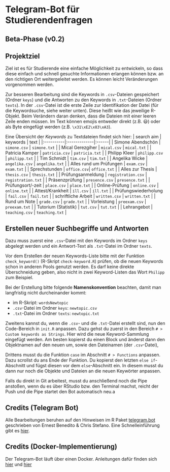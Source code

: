 # Telegram-Bot für Studierendenfragen

## Beta-Phase (v0.2)

## Projektziel
Ziel ist es für Studierende eine einfache Möglichkeit zu entwickeln, so dass diese einfach und schnell gesuchte Informationen erlangen können bzw. an den richtigen Ort weitergeleitet werden. Es können leicht Veränderungen vorgenommen werden.

Zur besseren Bearbeitung sind die Keywords in `.csv`-Dateien gespeichert (Ordner `keys`) und die Antworten zu den Keywords in `.txt`-Dateien (Ordner `texts`). In der `.csv`-Datei ist die erste Zeile zur Identifikation der Datei (für die Keywordsuche, siehe weiter unten). Diese heißt wie das jeweilige R-Objekt. Beim Verändern daran denken, dass die Dateien mit einer leeren Zeile enden müssen. Im Text können emojis entweder direkt (z.B. 😃) oder als Byte eingefügt werden (z.B. `\x31\xE2\x83\xA3`).

Eine Übersicht der *Keywords* zu Textdateien findet sich hier:
| search aim   | keywords |  text |
|:----------|:-------------|:------|
| Simone Abendschön |  `simone.csv` | `simone.txt` |
| Mical Gerezgiher | `mical.csv` | `mical.txt` |
| Patricia Kamper | `patricia.csv` | `patricia.txt` |
| Philipp Kleer | `philipp.csv`   |  `philipp.txt` |
| Tim Schmidt | `tim.csv` | `tim.txt` | 
| Angelika Wicke | `angelika.csv` | `angelika.txt` |
| Alles rund um Prüfungen | `exam.csv` | `exam.txt` |
| Sprechstunden | `office.csv`| `office.txt` |
| Alles zur Thesis | `thesis.csv` | `thesis.txt` |
| Prüfungsanmeldung | `registration.csv` | `registration.txt` |
| Präsenzprüfung | `presence.csv` | `presence.txt` |
| Prüfungsort/-zeit | `place.csv` | `place.txt` |
| Online-Prüfung | `online.csv` | `online.txt` |
| Attest/Krankheit | `ill.csv` | `ill.txt` |
| Prüfungswiederholung | `fail.csv` | `fail.txt` |
| schriftliche Arbeit | `written.csv` | `written.txt` | 
| Rund um Note | `grade.csv` | `grade.txt` |
| Vorleistung | `preexam.csv` | `preexam.txt` |
| Tutorium (Statistik) | `tut.csv` | `tut.txt` |
| Lehrangebot | `teaching.csv` | `teaching.txt` |

## Erstellen neuer Suchbegriffe und Antworten
Dazu muss zuerst eine `.csv`-Datei mit den Keywords im Ordner `keys` abgelegt werden und ein Antwort-Text als `.txt`-Datei im Ordner `texts`.

Vor dem Erstellen der neuen Keywords-Liste bitte mit der Funktion `check_keyword()` (R-Skript `check-keyword.R`) prüfen, ob die neuen Keywords schon in anderen Pools genutzt werden. Es darf keine direkte Überschneidung geben, also nicht in zwei Keyword-Listen das Wort `Philipp` zum Beispiel.

Bei der Erstellung bitte folgende **Namenskonvention** beachten, damit man langfristig nicht durcheinander kommt:
- im R-Skript: `wordsNewtopic`
- `.csv`-Datei im Ordner `keys`: `newtopic.csv`
- `.txt`-Datei im Ordner `texts`: `newtopic.txt`

Zweitens kannst du, wenn die `.csv`- und die `.txt`-Datei erstellt sind, nun den Code-Bereich in `init.R` anpassen. Dazu gehst du zuerst in den Bereich `# > Custom keywords as Strings`. Hier wird die neue Keyword-Sammlung eingefügt werden. Am besten kopierst du einen Block und änderst dann den Objektnamen auf den neuen um, sowie den Dateinamen (der `.csv`-Datei),

Drittens musst du die Funktion `case` im Abschnitt `# > Functions` anpassen. Dazu scrollst du ans Ende der Funktion. Du kopierst den letzten `else if`-Abschnitt und fügst diesen vor dem `else`-Abschnitt ein. In diesem musst du dann nur noch die Objekte und Dateien an die neuen Keywörter anpassen. 

Falls du direkt in Git arbeitest, musst du anschließend noch die Pipe anstoßen, wenn du es über RStudio bzw. den Terminal machst, reicht der Push und die Pipe startet den Bot automatisch neu.a

## Credits (Telegram Bot)
Alle Bearbeitungen beruhen auf den Hinweisen im R Paket [telegram.bot](https://cran.r-project.org/web/packages/telegram.bot/index.html) geschrieben von Ernest Benedito & Chris Stefano. Eine Schnelleinführung gibt es [hier](https://ebeneditos.github.io/telegram.bot/).

## Credits (Docker-Implementierung)
Der Telegram-Bot läuft über einen Docker. Anleitungen dafür finden sich [hier](https://www.r-bloggers.com/2021/05/best-practices-for-r-with-docker/) und [hier](https://www.r-bloggers.com/2019/02/running-your-r-script-in-docker/)